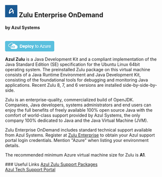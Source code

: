 ## <img src="images/logo-Zulu.png"/> Zulu Enterprise OnDemand
#### by Azul Systems
<br/>
<a href="https://portal.azure.com/#create/azul.zulu-enterprise-ondemand-ub1404azul-zulu-ub1404">
<img src="images/deploybutton.png"/>    
</a>
<p>
<strong>Azul Zulu</strong> is a Java Development Kit and a compliant implementation of the Java Standard Edition (SE) specification for the Ubuntu Linux 64bit operating system. The preinstalled Zulu package on this virtual machine consists of a Java Runtime Environment and Java Development Kit, consisting of the foundational tools for debugging and monitoring Java applications. Recent Zulu 8, 7, and 6 versions are installed side-by-side-by-side.
</p>
<p>
Zulu is an enterprise-quality, commercialized build of OpenJDK. Companies, Java developers, systems administrators and end users can enjoy the full benefits of freely available 100% open source Java with the comfort of world-class support provided by Azul Systems, the only company 100% dedicated to Java and the Java Virtual Machine (JVM).
</p>
<p>
Zulu Enterprise OnDemand includes standard technical support available from Azul Systems. Register at <a href="http://info.azulsystems.com/request_more_zulu.html">Zulu Enterprise</a> to obtain your Azul support portal login credentials. Mention "Azure" when listing your environment details.
</p>
<p>
The recommended minimum Azure virtual machine size for Zulu is <strong>A1</strong>.
</p>
### Useful Links
<a href="http://www.azulsystems.com/products/zulu/support-packages">Azul Zulu Support Packages</a><br/>
<a href="https://support.azulsystems.com/hc/en-us/requests/">Azul Tech Support Portal</a>


